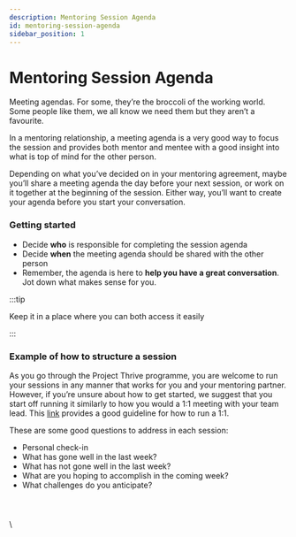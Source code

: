 ```yaml
---
description: Mentoring Session Agenda
id: mentoring-session-agenda
sidebar_position: 1
---
```


# Mentoring Session Agenda

Meeting agendas. For some, they’re the broccoli of the working world. Some people like them, we all know we need them but they aren’t a favourite.&#x20;

In a mentoring relationship, a meeting agenda is a very good way to focus the session and provides both mentor and mentee with a good insight into what is top of mind for the other person.&#x20;

Depending on what you’ve decided on in your mentoring agreement, maybe you’ll share a meeting agenda the day before your next session, or work on it together at the beginning of the session. Either way, you’ll want to create your agenda before you start your conversation.

### Getting started <a href="#getting-started" id="getting-started"></a>

* Decide **who** is responsible for completing the session agenda
* Decide **when** the meeting agenda should be shared with the other person
* Remember, the agenda is here to **help you have a great conversation**. Jot down what makes sense for you.

:::tip

Keep it in a place where you can both access it easily

:::

### Example of how to structure a session <a href="#example-of-how-to-structure-a-session" id="example-of-how-to-structure-a-session"></a>

As you go through the Project Thrive programme, you are welcome to run your sessions in any manner that works for you and your mentoring partner. However, if you’re unsure about how to get started, we suggest that you start off running it similarly to how you would a 1:1 meeting with your team lead. This [link](https://getlighthouse.com/blog/one-on-ones-employee-know/) provides a good guideline for how to run a 1:1.

These are some good questions to address in each session:

* Personal check-in
* What has gone well in the last week?
* What has not gone well in the last week?
* What are you hoping to accomplish in the coming week?
* What challenges do you anticipate?

​

### &#x20;<a href="#undefined" id="undefined"></a>

\
